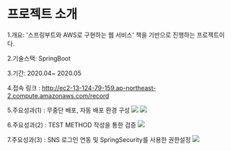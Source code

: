 # 프로젝트 소개

1.개요: '스프링부트와 AWS로 구현하는 웹 서비스' 책을 기반으로 진행하는 프로젝트이다.

2.기술스택: SpringBoot

3.기간: 2020.04~ 2020.05

4.접속 링크 : http://ec2-13-124-79-159.ap-northeast-2.compute.amazonaws.com/record

5.주요성과(1) : 무중단 배포, 자동 배포 환경 구성
 <img src="https://user-images.githubusercontent.com/37204852/82720094-465d7900-9ceb-11ea-996a-0e7644743637.png"/>
 <img src="https://user-images.githubusercontent.com/37204852/82720107-655c0b00-9ceb-11ea-811f-95b719d1e8fb.png"/>
 
6.주요성과(2) : TEST METHOD 작성을 통한 검증
 <img src="https://user-images.githubusercontent.com/37204852/82720114-74db5400-9ceb-11ea-88fd-2a685fb5328b.png"/>
 
7.주요성과(3) : SNS 로그인 연동 및 SpringSecurity를 사용한 권한설정
 <img src="https://user-images.githubusercontent.com/37204852/82720146-a5bb8900-9ceb-11ea-9840-c303f36511c9.png"/>
